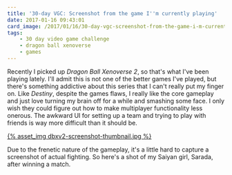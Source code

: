 ```yaml
---
title: '30-day VGC: Screenshot from the game I''m currently playing'
date: 2017-01-16 09:43:01
card_image: /2017/01/16/30-day-vgc-screenshot-from-the-game-i-m-currently-playing/dbxv2-screenshot-thumbnail.jpg
tags:
    - 30 day video game challenge
    - dragon ball xenoverse
    - games
---
```

Recently I picked up _Dragon Ball Xenoverse 2_, so that's what I've been playing lately. I'll admit this is not one of the better games I've played, but there's something addictive about this series that I can't really put my finger on. Like _Destiny_, despite the games flaws, I really like the core gameplay and just love turning my brain off for a while and smashing some face. I only wish they could figure out how to make multiplayer functionality less onerous. The awkward UI for setting up a team and trying to play with friends is way more difficult than it should be.

<p><a href="{% asset_path dbxv2-screenshot.jpg %}" class="fancybox">{% asset_img dbxv2-screenshot-thumbnail.jpg %}</a><br><small></small></p>

Due to the frenetic nature of the gameplay, it's a little hard to capture a screenshot of actual fighting. So here's a shot of my Saiyan girl, Sarada, after winning a match.